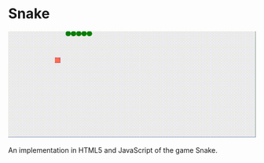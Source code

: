 # Snake

![](https://github.com/andres-zibula/project-images/blob/master/snake_demo/snake_demo.gif)

An implementation in HTML5 and JavaScript of the game Snake.